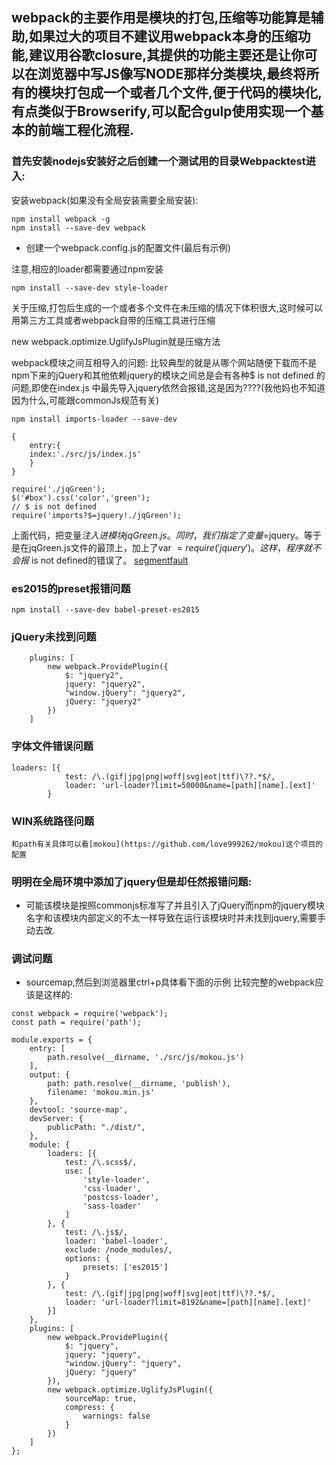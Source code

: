 ## webpack的主要作用是模块的打包,压缩等功能算是辅助,如果过大的项目不建议用webpack本身的压缩功能,建议用谷歌closure,其提供的功能主要还是让你可以在浏览器中写JS像写NODE那样分类模块,最终将所有的模块打包成一个或者几个文件,便于代码的模块化,有点类似于Browserify,可以配合gulp使用实现一个基本的前端工程化流程.

### 首先安装nodejs安装好之后创建一个测试用的目录Webpacktest进入:

安装webpack(如果没有全局安装需要全局安装):

```
npm install webpack -g
npm install --save-dev webpack 
```

- 创建一个webpack.config.js的配置文件(最后有示例)

注意,相应的loader都需要通过npm安装

```
npm install --save-dev style-loader
```
关于压缩,打包后生成的一个或者多个文件在未压缩的情况下体积很大,这时候可以用第三方工具或者webpack自带的压缩工具进行压缩

new webpack.optimize.UglifyJsPlugin就是压缩方法

webpack模块之间互相导入的问题:
比较典型的就是从哪个网站随便下载而不是npm下来的jQuery和其他依赖jquery的模块之间总是会有各种$ is not defined 的问题,即使在index.js 中最先导入jquery依然会报错,这是因为????(我他妈也不知道因为什么,可能跟commonJs规范有关)

```
npm install imports-loader --save-dev
```

```入口的JS
{
    entry:{
    index:'./src/js/index.js'
    }
}

require('./jqGreen');
$('#box').css('color','green');
// $ is not defined
require('imports?$=jquery!./jqGreen');
```
上面代码，把变量$注入进模块jqGreen.js。同时，我们指定了变量$=jquery。等于是在jqGreen.js文件的最顶上，加上了var $=require('jquery')。这样，程序就不会报$ is not defined的错误了。
[segmentfault](https://segmentfault.com/a/1190000007515136)

### es2015的preset报错问题
```
npm install --save-dev babel-preset-es2015
```
### jQuery未找到问题

```
    plugins: [
        new webpack.ProvidePlugin({
            $: "jquery2",
            jquery: "jquery2",
            "window.jQuery": "jquery2",
            jQuery: "jquery2"
        })
    ]
```
### 字体文件错误问题

```
loaders: [{
            test: /\.(gif|jpg|png|woff|svg|eot|ttf)\??.*$/, 
            loader: 'url-loader?limit=50000&name=[path][name].[ext]'
        }
```

### WIN系统路径问题

```
和path有关具体可以看[mokou](https://github.com/love999262/mokou)这个项目的配置
```

### 明明在全局环境中添加了jquery但是却任然报错问题:
- 可能该模块是按照commonjs标准写了并且引入了jQuery而npm的jquery模块名字和该模块内部定义的不太一样导致在运行该模块时并未找到jquery,需要手动去改.

### 调试问题
- sourcemap,然后到浏览器里ctrl+p具体看下面的示例
比较完整的webpack应该是这样的:
```
const webpack = require('webpack');
const path = require('path');

module.exports = {
    entry: [
        path.resolve(__dirname, './src/js/mokou.js')
    ],
    output: {
        path: path.resolve(__dirname, 'publish'),
        filename: 'mokou.min.js'
    },
    devtool: 'source-map',
    devServer: {
        publicPath: "./dist/",
    },
    module: {
        loaders: [{
            test: /\.scss$/,
            use: [
                'style-loader',
                'css-loader',
                'postcss-loader',
                'sass-loader'
            ]
        }, {
            test: /\.js$/,
            loader: 'babel-loader',
            exclude: /node_modules/,
            options: {
                presets: ['es2015']
            }
        }, {
            test: /\.(gif|jpg|png|woff|svg|eot|ttf)\??.*$/,
            loader: 'url-loader?limit=8192&name=[path][name].[ext]'
        }]
    },
    plugins: [
        new webpack.ProvidePlugin({
            $: "jquery",
            jquery: "jquery",
            "window.jQuery": "jquery",
            jQuery: "jquery"
        }),
        new webpack.optimize.UglifyJsPlugin({
            sourceMap: true,
            compress: {
                warnings: false
            }
        })
    ]
};


```
